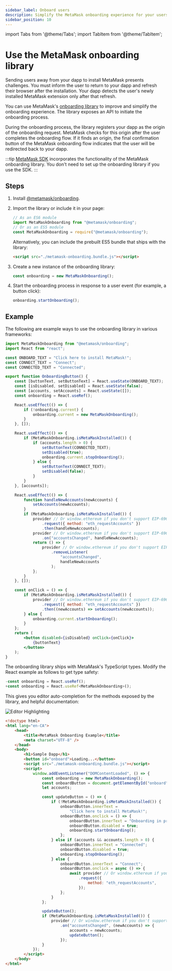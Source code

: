 ```yaml
---
sidebar_label: Onboard users
description: Simplify the MetaMask onboarding experience for your users.
sidebar_position: 10
---
```


import Tabs from '@theme/Tabs';
import TabItem from '@theme/TabItem';

# Use the MetaMask onboarding library

Sending users away from your dapp to install MetaMask presents challenges.
You must inform the user to return to your dapp and refresh their browser after the installation.
Your dapp detects the user's newly installed MetaMask extension only after that refresh.

You can use MetaMask's [onboarding library](https://github.com/MetaMask/metamask-onboarding) to
improve and simplify the onboarding experience.
The library exposes an API to initiate the onboarding process.

During the onboarding process, the library registers your dapp as the origin of the onboarding request.
MetaMask checks for this origin after the user completes the onboarding flow.
If it finds an origin, the final confirmation button of the MetaMask onboarding flow indicates that
the user will be redirected back to your dapp.

:::tip
[MetaMask SDK](../concepts/sdk/index.md) incorporates the functionality of the MetaMask onboarding library.
You don't need to set up the onboarding library if you use the SDK.
:::

## Steps

1. Install [@metamask/onboarding](https://github.com/MetaMask/metamask-onboarding).
1. Import the library or include it in your page:

    ```javascript
    // As an ES6 module
    import MetaMaskOnboarding from "@metamask/onboarding";
    // Or as an ES5 module
    const MetaMaskOnboarding = require("@metamask/onboarding");
    ```

    Alternatively, you can include the prebuilt ES5 bundle that ships with the library:

    ```html
    <script src="./metamask-onboarding.bundle.js"></script>
    ```

1. Create a new instance of the onboarding library:

    ```javascript
    const onboarding = new MetaMaskOnboarding();
    ```

1. Start the onboarding process in response to a user event (for example, a button click):

    ```javascript
    onboarding.startOnboarding();
    ```

## Example

The following are example ways to use the onboarding library in various frameworks:

<Tabs>
<TabItem value="React">

```jsx
import MetaMaskOnboarding from "@metamask/onboarding";
import React from "react";

const ONBOARD_TEXT = "Click here to install MetaMask!";
const CONNECT_TEXT = "Connect";
const CONNECTED_TEXT = "Connected";

export function OnboardingButton() {
    const [buttonText, setButtonText] = React.useState(ONBOARD_TEXT);
    const [isDisabled, setDisabled] = React.useState(false);
    const [accounts, setAccounts] = React.useState([]);
    const onboarding = React.useRef();

    React.useEffect(() => {
        if (!onboarding.current) {
            onboarding.current = new MetaMaskOnboarding();
        }
    }, []);

    React.useEffect(() => {
        if (MetaMaskOnboarding.isMetaMaskInstalled()) {
            if (accounts.length > 0) {
                setButtonText(CONNECTED_TEXT);
                setDisabled(true);
                onboarding.current.stopOnboarding();
            } else {
                setButtonText(CONNECT_TEXT);
                setDisabled(false);
            }
        }
    }, [accounts]);

    React.useEffect(() => {
        function handleNewAccounts(newAccounts) {
            setAccounts(newAccounts);
        }
        if (MetaMaskOnboarding.isMetaMaskInstalled()) {
            provider // Or window.ethereum if you don't support EIP-6963.
                .request({ method: "eth_requestAccounts" })
                .then(handleNewAccounts);
            provider // Or window.ethereum if you don't support EIP-6963.
                .on("accountsChanged", handleNewAccounts);
            return () => {
                provider // Or window.ethereum if you don't support EIP-6963.
                    .removeListener(
                        "accountsChanged",
                        handleNewAccounts
                    );
            };
        }
    }, []);

    const onClick = () => {
        if (MetaMaskOnboarding.isMetaMaskInstalled()) {
            provider // Or window.ethereum if you don't support EIP-6963.
                .request({ method: "eth_requestAccounts" })
                .then((newAccounts) => setAccounts(newAccounts));
        } else {
            onboarding.current.startOnboarding();
        }
    };
    return (
        <button disabled={isDisabled} onClick={onClick}>
            {buttonText}
        </button>
    );
}
```

</TabItem>
<TabItem value="TypeScript">

The onboarding library ships with MetaMask's TypeScript types.
Modify the React example as follows to get type safety:

```jsx
-const onboarding = React.useRef();
+const onboarding = React.useRef<MetaMaskOnboarding>();
```

This gives you editor auto-completion for the methods exposed by the library, and
helpful documentation:

![Editor Highlighting](https://user-images.githubusercontent.com/4448075/85584481-ccc7ec00-b604-11ea-9b74-49c76ee0bf22.png)

</TabItem>
<TabItem value="Vanilla JavaScript and HTML">

```html
<!doctype html>
<html lang="en-CA">
    <head>
        <title>MetaMask Onboarding Example</title>
        <meta charset="UTF-8" />
    </head>
    <body>
        <h1>Sample Dapp</h1>
        <button id="onboard">Loading...</button>
        <script src="./metamask-onboarding.bundle.js"></script>
        <script>
            window.addEventListener("DOMContentLoaded", () => {
                const onboarding = new MetaMaskOnboarding();
                const onboardButton = document.getElementById("onboard");
                let accounts;

                const updateButton = () => {
                    if (!MetaMaskOnboarding.isMetaMaskInstalled()) {
                        onboardButton.innerText =
                            "Click here to install MetaMask!";
                        onboardButton.onclick = () => {
                            onboardButton.innerText = "Onboarding in progress";
                            onboardButton.disabled = true;
                            onboarding.startOnboarding();
                        };
                    } else if (accounts && accounts.length > 0) {
                        onboardButton.innerText = "Connected";
                        onboardButton.disabled = true;
                        onboarding.stopOnboarding();
                    } else {
                        onboardButton.innerText = "Connect";
                        onboardButton.onclick = async () => {
                            await provider // Or window.ethereum if you don't support EIP-6963.
                                .request({
                                    method: "eth_requestAccounts",
                                });
                        };
                    }
                };

                updateButton();
                if (MetaMaskOnboarding.isMetaMaskInstalled()) {
                    provider // Or window.ethereum if you don't support EIP-6963.
                        .on("accountsChanged", (newAccounts) => {
                            accounts = newAccounts;
                            updateButton();
                        });
                }
            });
        </script>
    </body>
</html>
```

</TabItem>
</Tabs>
